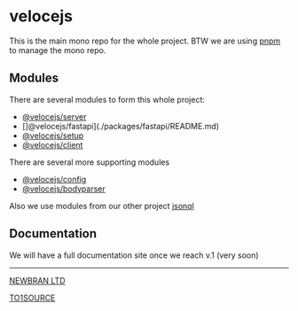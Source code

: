 # velocejs

This is the main mono repo for the whole project.
BTW we are using [pnpm]() to manage the mono repo.

## Modules

There are several modules to form this whole project:

- [@velocejs/server](./packages/server/README.md)
- []@velocejs/fastapi](./packages/fastapi/README.md)
- [@velocejs/setup](./packages/setup/README.md)
- [@velocejs/client](./packages/client/README.md)

There are several more supporting modules

- [@velocejs/config](./packages/config/README.md)
- [@velocejs/bodyparser](./packages/config/README.md)

Also we use modules from our other project [jsonql](https://jsonql.js.org)

## Documentation

We will have a full documentation site once we reach v.1 (very soon)

---

[NEWBRAN LTD](https://newbran.co.uk)

[TO1SOURCE](https://to1source.com)
